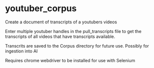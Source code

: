 # youtuber_corpus
Create a document of transcripts of a youtubers videos

Enter multiple youtuber handles in the pull_transcripts file to get the transcripts of all videos that have transcripts available.

Transcrits are saved to the Corpus directory for future use. Possibly for ingestion into AI

Requires chrome webdriver to be installed for use with Selenium